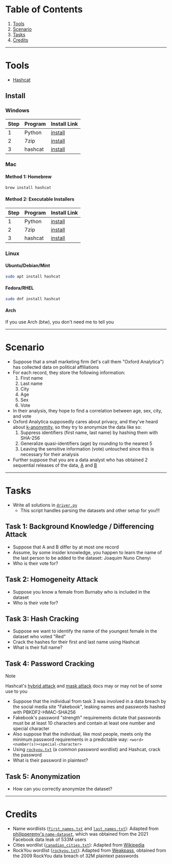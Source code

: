 # Table of Contents
1. [Tools](#tools)
2. [Scenario](#scenario)
3. [Tasks](#tasks)
4. [Credits](#credits)

---
# Tools
- [Hashcat](https://hashcat.net/hashcat/)
## Install
### Windows

| Step | Program | Install Link                                                                                        |
| ---- | ------- | --------------------------------------------------------------------------------------------------- |
| 1    | Python  | [install](https://www.pythontutorial.net/getting-started/install-python/#install-python-on-windows) |
| 2    | 7zip    | [install](https://www.7-zip.org/a/7z2409-x64.exe)                                                   |
| 3    | hashcat | [install](https://hashcat.net/files/hashcat-6.2.6.7z)                                               |
### Mac
#### Method 1: Homebrew
```bash
brew install hashcat
```
#### Method 2: Executable Installers

| Step | Program | Install Link                                                                                      |
| ---- | ------- | ------------------------------------------------------------------------------------------------- |
| 1    | Python  | [install](https://www.pythontutorial.net/getting-started/install-python/#install-python-on-macos) |
| 2    | 7zip    | [install](https://7-zip.org/a/7z2409-mac.tar.xz)                                                  |
| 3    | hashcat | [install](https://hashcat.net/files/hashcat-6.2.6.7z)                                             |
### Linux
#### Ubuntu/Debian/Mint
```bash
sudo apt install hashcat
```
#### Fedora/RHEL
```bash
sudo dnf install hashcat
```
#### Arch
If you use Arch (btw), you don't need me to tell you

---
# Scenario
- Suppose that a small marketing firm (let's call them "Oxford Analytica") has collected data on political affiliations
- For each record, they store the following information:
	1. First name
	2. Last name
	3. City
	4. Age
	5. Sex
	6. Vote
- In their analysis, they hope to find a correlation between age, sex, city, and vote
- Oxford Analytica supposedly cares about privacy, and they've heard about [k-anonymity](https://en.wikipedia.org/wiki/K-anonymity), so they try to anonymize the data like so:
	1. Suppress identifiers (first name, last name) by hashing them with SHA-256
	2. Generalize quasi-identifiers (age) by rounding to the nearest 5
	3. Leaving the sensitive information (vote) untouched since this is necessary for their analysis
- Further suppose that you are a data analyst who has obtained 2 sequential releases of the data, [A](datasets/A.csv) and [B](datasets/B.csv)

---
# Tasks
- Write all solutions in [`driver.py`](utils/driver.py)
	- This script handles parsing the datasets and other setup for you!!!
## Task 1: Background Knowledge / Differencing Attack
- Suppose that A and B differ by at most one record
- Assume, by some insider knowledge, you happen to learn the name of the last person to be added to the dataset: Joaquim Nuno Chenyi
- Who is their vote for?
## Task 2: Homogeneity Attack
- Suppose you know a female from Burnaby who is included in the dataset
- Who is their vote for?
## Task 3: Hash Cracking
- Suppose we want to identify the name of the youngest female in the dataset who voted "Red"
- Crack the hashes for their first and last name using Hashcat
- What is their full name?
## Task 4: Password Cracking
> [!note]
> Hashcat's [hybrid attack](https://hashcat.net/wiki/doku.php?id=hybrid_attack) and [mask attack](https://hashcat.net/wiki/doku.php?id=mask_attack) docs may or may not be of some use to you

- Suppose that the individual from task 3 was involved in a data breach by the social media site "Fakebook", leaking names and passwords hashed with  PBKDF2-HMAC-SHA256
- Fakebook's password "strength" requirements dictate that passwords must be at least 10 characters and contain at least one number and special character
- Also suppose that the individual, like most people, meets only the minimum password requirements in a predictable way: `<word><number(s)><special-character>`
- Using [`rockyou.txt`](wordlists/rockyou.txt) (a common password wordlist) and Hashcat, crack the password
- What is their password in plaintext?
## Task 5: Anonymization
- How can you correctly anonymize the dataset?

---
# Credits
- Name wordlists ([`first_names.txt`](wordlists/first_names.txt) and [`last_names.txt`](wordlists/last_names.txt)): Adapted from [philipperemy's `name-dataset`](https://github.com/philipperemy/name-dataset), which was obtained from the 2021 Facebook data leak of 533M users
- Cities wordlist ([`canadian_cities.txt`](wordlists/canadian_cities.txt)): Adapted from [Wikipedia](https://en.wikipedia.org/wiki/List_of_cities_in_Canada)
- RockYou wordlist ([`rockyou.txt`](wordlists/rockyou.txt)): Adapted from [Weakpass](https://weakpass.com/wordlists/rockyou.txt), obtained from the 2009 RockYou data breach of 32M plaintext passwords
